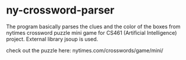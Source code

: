 # ny-crossword-parser

The program basically parses the clues and the color of the boxes from nytimes crossword puzzle mini game for CS461 (Artificial Intelligence) project.
External library jsoup is used.

check out the puzzle here: nytimes.com/crosswords/game/mini/
